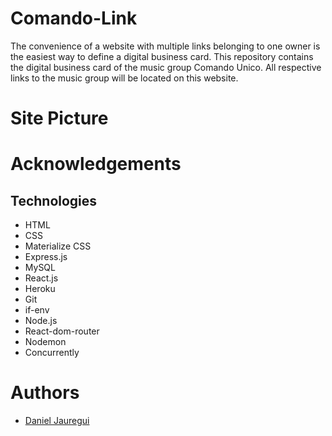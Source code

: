 # Comando-Link
The convenience of a website with multiple links belonging to one owner is the easiest way to define a digital business card. This repository contains the digital business card of the music group Comando Unico. All respective links to the music group will be located on this website. 

# Site Picture 

# Acknowledgements

## Technologies 
* HTML 
* CSS
* Materialize CSS
* Express.js 
* MySQL 
* React.js 
* Heroku 
* Git 
* if-env 
* Node.js
* React-dom-router
* Nodemon 
* Concurrently


# Authors

* [Daniel Jauregui](https://kionling.herokuapp.com/)